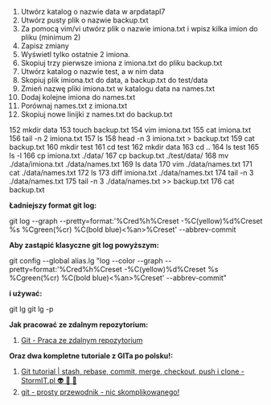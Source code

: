 1. Utwórz katalog o nazwie data w arpdatapl7
2. Utwórz pusty plik o nazwie backup.txt
3. Za pomocą vim/vi utwórz plik o nazwie imiona.txt i wpisz kilka imion do pliku (minimum 2)
4. Zapisz zmiany
5. Wyświetl tylko ostatnie 2 imiona.
6. Skopiuj trzy pierwsze imiona z imiona.txt do pliku backup.txt
7. Utwórz katalog o nazwie test, a w nim data
8. Skopiuj plik imiona.txt do data, a backup.txt do test/data
9. Zmień nazwę pliki imiona.txt w katalogu data na names.txt
10. Dodaj kolejne imiona do names.txt
11. Porównaj names.txt z imiona.txt
12. Skopiuj nowe linijki z names.txt do backup.txt



  152  mkdir data
  153  touch backup.txt
  154  vim imiona.txt
  155  cat imiona.txt
  156  tail -n 2 imiona.txt
  157  ls
  158  head -n 3 imiona.txt > backup.txt
  159  cat backup.txt
  160  mkdir test
  161  cd test
  162  mkdir data
  163  cd ..
  164  ls test
  165  ls -l
  166  cp imiona.txt ./data/
  167  cp backup.txt ./test/data/
  168  mv ./data/imiona.txt ./data/names.txt
  169  ls data
  170  vim ./data/names.txt
  171  cat ./data/names.txt
  172  ls
  173  diff imiona.txt ./data/names.txt
  174  tail -n 3 ./data/names.txt
  175  tail -n 3 ./data/names.txt >> backup.txt
  176  cat backup.txt



**Ładniejszy format git log:**  

git log --graph --pretty=format:'%Cred%h%Creset -%C(yellow)%d%Creset %s %Cgreen(%cr) %C(bold blue)<%an>%Creset' --abbrev-commit

**Aby zastąpić klasyczne git log powyższym:**  

git config --global alias.lg "log --color --graph --pretty=format:'%Cred%h%Creset -%C(yellow)%d%Creset %s %Cgreen(%cr) %C(bold blue)<%an>%Creset' --abbrev-commit"

**i używać:**  

git lg
git lg -p

**Jak pracować ze zdalnym repozytorium:**  

1. [Git - Praca ze zdalnym repozytorium](https://git-scm.com/book/pl/v2/Podstawy-Gita-Praca-ze-zdalnym-repozytorium)

**Oraz dwa kompletne tutoriale z GITa po polsku!:**  

1. [Git tutorial | stash, rebase, commit, merge, checkout, push i clone - StormIT.pl &#x1f47d; &#x1f47e; &#x1f916;](https://stormit.pl/git/)
2. [git - prosty przewodnik - nic skomplikowanego!](https://rogerdudler.github.io/git-guide/index.pl.html)

